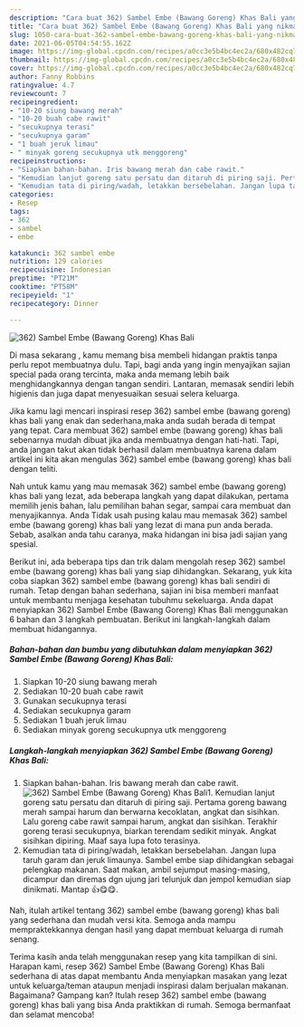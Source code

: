 ```yaml
---
description: "Cara buat 362) Sambel Embe (Bawang Goreng) Khas Bali yang nikmat dan Mudah Dibuat"
title: "Cara buat 362) Sambel Embe (Bawang Goreng) Khas Bali yang nikmat dan Mudah Dibuat"
slug: 1050-cara-buat-362-sambel-embe-bawang-goreng-khas-bali-yang-nikmat-dan-mudah-dibuat
date: 2021-06-05T04:54:55.162Z
image: https://img-global.cpcdn.com/recipes/a0cc3e5b4bc4ec2a/680x482cq70/362-sambel-embe-bawang-goreng-khas-bali-foto-resep-utama.jpg
thumbnail: https://img-global.cpcdn.com/recipes/a0cc3e5b4bc4ec2a/680x482cq70/362-sambel-embe-bawang-goreng-khas-bali-foto-resep-utama.jpg
cover: https://img-global.cpcdn.com/recipes/a0cc3e5b4bc4ec2a/680x482cq70/362-sambel-embe-bawang-goreng-khas-bali-foto-resep-utama.jpg
author: Fanny Robbins
ratingvalue: 4.7
reviewcount: 7
recipeingredient:
- "10-20 siung bawang merah"
- "10-20 buah cabe rawit"
- "secukupnya terasi"
- "secukupnya garam"
- "1 buah jeruk limau"
- " minyak goreng secukupnya utk menggoreng"
recipeinstructions:
- "Siapkan bahan-bahan. Iris bawang merah dan cabe rawit."
- "Kemudian lanjut goreng satu persatu dan ditaruh di piring saji. Pertama goreng bawang merah sampai harum dan berwarna kecoklatan, angkat dan sisihkan. Lalu goreng cabe rawit sampai harum, angkat dan sisihkan. Terakhir goreng terasi secukupnya, biarkan terendam sedikit minyak. Angkat sisihkan dipiring. Maaf saya lupa foto terasinya."
- "Kemudian tata di piring/wadah, letakkan bersebelahan. Jangan lupa taruh garam dan jeruk limaunya. Sambel embe siap dihidangkan sebagai pelengkap makanan. Saat makan, ambil sejumput masing-masing, dicampur dan diremas dgn ujung jari telunjuk dan jempol kemudian siap dinikmati. Mantap 👍😋😋."
categories:
- Resep
tags:
- 362
- sambel
- embe

katakunci: 362 sambel embe 
nutrition: 129 calories
recipecuisine: Indonesian
preptime: "PT21M"
cooktime: "PT58M"
recipeyield: "1"
recipecategory: Dinner

---
```



![362) Sambel Embe (Bawang Goreng) Khas Bali](https://img-global.cpcdn.com/recipes/a0cc3e5b4bc4ec2a/680x482cq70/362-sambel-embe-bawang-goreng-khas-bali-foto-resep-utama.jpg)

Di masa  sekarang , kamu memang bisa membeli hidangan praktis tanpa perlu repot membuatnya dulu. Tapi, bagi anda yang ingin menyajikan sajian special pada orang tercinta, maka anda memang lebih baik menghidangkannya dengan tangan sendiri. Lantaran, memasak sendiri lebih higienis dan juga dapat menyesuaikan sesuai selera keluarga.

Jika kamu lagi mencari inspirasi resep 362) sambel embe (bawang goreng) khas bali yang enak dan sederhana,maka anda sudah berada di tempat yang tepat. Cara membuat 362) sambel embe (bawang goreng) khas bali  sebenarnya mudah dibuat jika anda membuatnya dengan hati-hati. Tapi, anda jangan takut akan tidak berhasil dalam membuatnya 
karena dalam artikel ini kita akan mengulas 362) sambel embe (bawang goreng) khas bali dengan teliti.  



Nah untuk kamu yang mau memasak 362) sambel embe (bawang goreng) khas bali yang lezat, ada beberapa langkah yang dapat dilakukan, pertama memilih jenis bahan, lalu pemilihan bahan segar, sampai cara membuat dan menyajikannya. Anda Tidak usah pusing kalau mau memasak 362) sambel embe (bawang goreng) khas bali yang lezat di mana pun anda berada. Sebab, asalkan anda  tahu caranya, maka hidangan ini bisa jadi sajian yang spesial.

Berikut ini, ada beberapa tips dan trik dalam mengolah resep 362) sambel embe (bawang goreng) khas bali yang siap dihidangkan. Sekarang, yuk kita coba siapkan 362) sambel embe (bawang goreng) khas bali sendiri di rumah. Tetap dengan bahan sederhana, sajian ini bisa memberi manfaat untuk membantu menjaga kesehatan tubuhmu sekeluarga. Anda dapat menyiapkan 362) Sambel Embe (Bawang Goreng) Khas Bali menggunakan 6 bahan dan 3 langkah pembuatan. Berikut ini langkah-langkah dalam membuat hidangannya.

<!--inarticleads1-->

##### Bahan-bahan dan bumbu yang dibutuhkan dalam menyiapkan 362) Sambel Embe (Bawang Goreng) Khas Bali:

1. Siapkan 10-20 siung bawang merah
1. Sediakan 10-20 buah cabe rawit
1. Gunakan secukupnya terasi
1. Sediakan secukupnya garam
1. Sediakan 1 buah jeruk limau
1. Sediakan  minyak goreng secukupnya utk menggoreng




<!--inarticleads2-->

##### Langkah-langkah menyiapkan 362) Sambel Embe (Bawang Goreng) Khas Bali:

1. Siapkan bahan-bahan. Iris bawang merah dan cabe rawit.
<img src="https://img-global.cpcdn.com/steps/2a092be25ea348e4/160x128cq70/362-sambel-embe-bawang-goreng-khas-bali-langkah-memasak-1-foto.jpg" alt="362) Sambel Embe (Bawang Goreng) Khas Bali">1. Kemudian lanjut goreng satu persatu dan ditaruh di piring saji. Pertama goreng bawang merah sampai harum dan berwarna kecoklatan, angkat dan sisihkan. Lalu goreng cabe rawit sampai harum, angkat dan sisihkan. Terakhir goreng terasi secukupnya, biarkan terendam sedikit minyak. Angkat sisihkan dipiring. Maaf saya lupa foto terasinya.
1. Kemudian tata di piring/wadah, letakkan bersebelahan. Jangan lupa taruh garam dan jeruk limaunya. Sambel embe siap dihidangkan sebagai pelengkap makanan. Saat makan, ambil sejumput masing-masing, dicampur dan diremas dgn ujung jari telunjuk dan jempol kemudian siap dinikmati. Mantap 👍😋😋.




Nah, itulah artikel tentang  362) sambel embe (bawang goreng) khas bali  yang sederhana dan mudah versi kita. Semoga anda mampu mempraktekkannya dengan hasil yang dapat membuat keluarga di rumah senang. 

Terima kasih anda telah menggunakan resep yang kita tampilkan di sini. Harapan kami, resep  362) Sambel Embe (Bawang Goreng) Khas Bali sederhana di atas dapat membantu Anda menyiapkan masakan yang lezat untuk keluarga/teman ataupun menjadi inspirasi dalam berjualan makanan. Bagaimana? Gampang kan? Itulah resep 362) sambel embe (bawang goreng) khas bali yang bisa Anda praktikkan di rumah. Semoga bermanfaat dan selamat mencoba!

